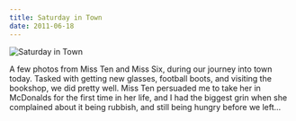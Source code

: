 ```yaml
---
title: Saturday in Town
date: 2011-06-18
---
```


![Saturday in Town](https://source.unsplash.com/0gkw_9fy0eQ/1600x900)

A few photos from Miss Ten and Miss Six, during our journey into town today. Tasked with getting new glasses, football boots, and visiting the bookshop, we did pretty well. Miss Ten persuaded me to take her in McDonalds for the first time in her life, and I had the biggest grin when she complained about it being rubbish, and still being hungry before we left...